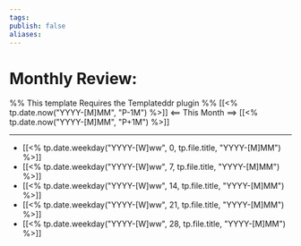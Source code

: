 ```yaml
---
tags:
publish: false
aliases: 
---
```


# Monthly Review:
%% This template Requires the Templateddr plugin %%
[[<% tp.date.now("YYYY-[M]MM", "P-1M") %>]] <== This Month ==> [[<% tp.date.now("YYYY-[M]MM", "P+1M") %>]]

---

- [[<% tp.date.weekday("YYYY-[W]ww", 0, tp.file.title, "YYYY-[M]MM") %>]]
- [[<% tp.date.weekday("YYYY-[W]ww", 7, tp.file.title, "YYYY-[M]MM") %>]]
- [[<% tp.date.weekday("YYYY-[W]ww", 14, tp.file.title, "YYYY-[M]MM") %>]]
- [[<% tp.date.weekday("YYYY-[W]ww", 21, tp.file.title, "YYYY-[M]MM") %>]]
- [[<% tp.date.weekday("YYYY-[W]ww", 28, tp.file.title, "YYYY-[M]MM") %>]]

